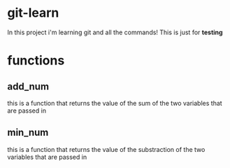 # git-learn
In this project i'm learning git and all the commands!
This is just for **testing**
# functions
## add_num
this is a function that returns the value of the sum of the two variables that are passed in
## min_num
this is a function that returns the value of the substraction of the two variables that are passed in
